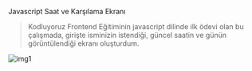 Javascript Saat ve Karşılama Ekranı

>Kodluyoruz Frontend Eğitiminin javascript dilinde ilk ödevi olan bu çalışmada, girişte isminizin istendiği, güncel saatin ve günün görüntülendiği ekranı oluşturdum.

![img1](https://user-images.githubusercontent.com/104850860/171874221-68f22500-f69a-4f18-a129-e2f7e237ed46.JPG)
